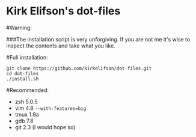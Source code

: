 # Kirk Elifson's dot-files

#Warning:

###The installation script is very unforgiving. If you are not me it's wise to inspect the contents and take what you like.

#Full installation:

```
git clone https://github.com/kirkelifson/dot-files.git
cd dot-files
./install.sh
```

#Recommended:

* zsh 5.0.5
* vim 4.8 `--with-features=big`
* tmux 1.9a
* gdb 7.8
* git 2.3 (I would hope so)
